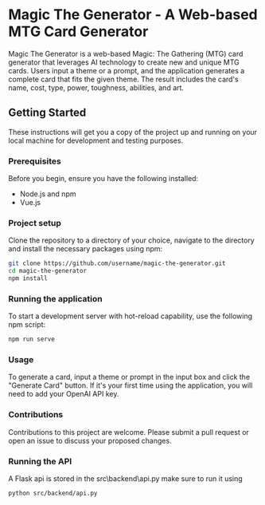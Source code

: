 # Magic The Generator - A Web-based MTG Card Generator

Magic The Generator is a web-based Magic: The Gathering (MTG) card generator that leverages AI technology to create new and unique MTG cards. Users input a theme or a prompt, and the application generates a complete card that fits the given theme. The result includes the card's name, cost, type, power, toughness, abilities, and art.

## Getting Started

These instructions will get you a copy of the project up and running on your local machine for development and testing purposes.

### Prerequisites

Before you begin, ensure you have the following installed:

- Node.js and npm
- Vue.js

### Project setup

Clone the repository to a directory of your choice, navigate to the directory and install the necessary packages using npm:

```bash
git clone https://github.com/username/magic-the-generator.git
cd magic-the-generator
npm install
```

### Running the application
To start a development server with hot-reload capability, use the following npm script:
```bash
npm run serve
```
### Usage
To generate a card, input a theme or prompt in the input box and click the "Generate Card" button. If it's your first time using the application, you will need to add your OpenAI API key.

### Contributions
Contributions to this project are welcome. Please submit a pull request or open an issue to discuss your proposed changes.

### Running the API
A Flask api is stored in the src\backend\api.py make sure to run it using
```bash
python src/backend/api.py
```

